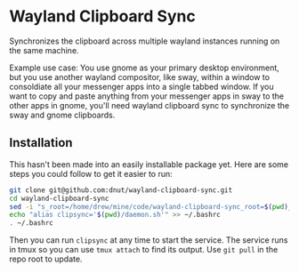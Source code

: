 # Wayland Clipboard Sync

Synchronizes the clipboard across multiple wayland instances running on the same machine.

Example use case: You use gnome as your primary desktop environment, but you use another wayland compositor, like sway, within a window to consoldiate all your messenger apps into a single tabbed window. If you want to copy and paste anything from your messenger apps in sway to the other apps in gnome, you'll need wayland clipboard sync to synchronize the sway and gnome clipboards.

## Installation
This hasn't been made into an easily installable package yet. Here are some steps you could follow to get it easier to run:
```bash
git clone git@github.com:dnut/wayland-clipboard-sync.git
cd wayland-clipboard-sync
sed -i "s_root=/home/drew/mine/code/wayland-clipboard-sync_root=$(pwd)_g" daemon.sh
echo "alias clipsync='$(pwd)/daemon.sh'" >> ~/.bashrc
. ~/.bashrc
```
Then you can run `clipsync` at any time to start the service. The service runs in tmux so you can use `tmux attach` to find its output. Use `git pull` in the repo root to update.
